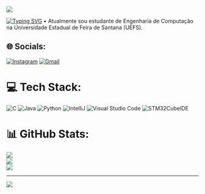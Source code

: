 <img src="https://capsule-render.vercel.app/api?type=waving&color=FF1493&height=125&section=header"/>

[![Typing SVG](https://readme-typing-svg.herokuapp.com/?color=FF1493&size=35&center=true&vCenter=true&width=1000&lines=OLÁ,+ME+CHAMO+LAIZA)](https:git.io/typing-svg)
• Atualmente sou estudante de Engenharia de Computação <br>na Universidade Estadual de Feira de Santana (UEFS).


## 🌐 Socials:
[![Instagram](https://img.shields.io/badge/Instagram-%23E4405F.svg?logo=Instagram&logoColor=white)](https://instagram.com/laizagordiano) 
[![Gmail](https://img.shields.io/badge/Gmail-%23E4405F.svg?logo=Gmail&logoColor=white)](mailto:laizagordiano.5@gmail.com)
# 💻 Tech Stack:
![C](https://img.shields.io/badge/c-%2300599C.svg?style=flat&logo=c&logoColor=white) ![Java](https://img.shields.io/badge/java-%23ED8B00.svg?style=flat&logo=java&logoColor=white) ![Python](https://img.shields.io/badge/python-3670A0?style=flat&logo=python&logoColor=ffdd54) ![IntelliJ](https://img.shields.io/badge/IntelliJ-%7B68EE.svg?style=plastic&logo=IntelliJIDEA&logoColor=black) ![Visual Studio Code](https://img.shields.io/badge/VisualStudioCode-%DC143C.svg?style=plastic&logo=VisualStudioCode&logoColor=black)
![STM32CubeIDE](https://img.shields.io/badge/STM32CubeIDE-03234B?style=flat&logo=stmicroelectronics&logoColor=white)
# 📊 GitHub Stats:
![](https://github-readme-stats.vercel.app/api?username=laizagordiano&theme=bear&hide_border=true&include_all_commits=false&count_private=true)<br/>
![](https://github-readme-streak-stats.herokuapp.com/?user=laizagordiano&theme=bear&hide_border=true)<br/>
![](https://github-readme-stats.vercel.app/api/top-langs/?username=laizagordiano&theme=bear&hide_border=true&include_all_commits=false&count_private=true&layout=compact)

---
[![](https://visitcount.itsvg.in/api?id=laizagordiano&icon=0&color=0)](https://visitcount.itsvg.in)

<!-- Proudly created with GPRM ( https://gprm.itsvg.in ) -->
